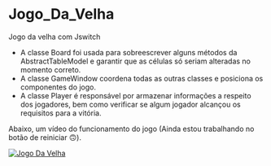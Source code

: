 # Jogo_Da_Velha
 Jogo da velha com Jswitch

- A classe Board foi usada para sobreescrever alguns métodos da AbstractTableModel e garantir que as células só seriam alteradas no momento correto.
- A classe GameWindow coordena todas as outras classes e posiciona os componentes do jogo.
- A classe Player é responsável por armazenar informações a respeito dos jogadores, bem como verificar se algum jogador alcançou os requisitos para a vitória.

Abaixo, um vídeo do funcionamento do jogo (Ainda estou trabalhando no botão de reiniciar 🙃).

[![Jogo Da Velha](https://img.youtube.com/vi/QYzso0K4-_0/0.jpg)](http://www.youtube.com/watch?v=QYzso0K4-_0)

